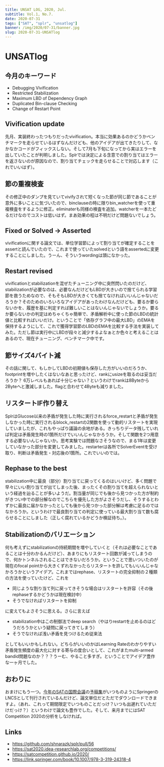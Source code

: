 ```yaml
---
title: UNSAT LOG, 2020, Jul.
subtitle: Vol.1, No.7.
date: 2020-07-31
tags: ["SAT", "splr", "unsatlog"]
banner: /img/2020/07-31/banner.jpg
slug: 2020-07-31-UNSATlog
---
```

# UNSATlog

## 今月のキーワード
* Debugging Vivification
* Restricted Stabilization
* Maximum LBD of Dependency Graph
* Duplicated Bin-clause Checking
* Change of Restart Point

## Vivification update
 先月、実装終わったつもりだったvivification。本当に効果あるのかどうかベンチマークを走らせているはずなんだけども、他のアイデアが出てきたりして、なかなかコードがフィックスしない。そして7月も下旬になってから実はエラーを出していたことが判明しました。Splrでは決定による含意での割り当てはエラーを返さないのが原因なので、割り当てチェックを走らせることで対応します（これでいいはず）。

## 節の重複検査
その修正中のダンプを見ていてvivifyされて短くなった節が同じ節であることが意外に多いことに気づいたので、binclauseの時に限りbin_watcherを使って重複検査をするように修正。eliminaterも同様の検査を追加。watcherを一本たどるだけなのでコストは低いはず。まあ効果の程は不明だけど問題ないでしょう。

## Fixed or Solved -> Asserted
vivificationに関する論文では、単位学習節によって割り当てが確定することをassertと読んでいたので、これまで使っていたsolvedという語をassertedに変更することにしました。うーん、そういうwordingは頭になかった。

## Restart revised
vivificationとstabilizationを混ぜたチューニング中に突然閃いたのだけど、stabilizationが必要なのは、必要なんだけどもLBDが大きいので捨てられる学習節を救うためなので、そもそもLBDが大きくても捨てなければいいんじゃないだろうか？そのためのいろいろなアイデアがあったわけなんだけども、要るか要らないかを、履歴を基に判定すれば難しいことはないんじゃないでしょうか。要るか要らないかの判定はめちゃくちゃ簡単で、矛盾解析中に使った節のLBDの統計値と比較すればいいだけ。ということで「依存グラフ中の最大LBD」のEMAを保持するようにして、これで獲得学習節のLBDのEMAを比較する手法を実装してみた。ただし節は実行中にLBDが段々と減少するよなぁとか色々と考えることはあるので、現在チューニング、ベンチマーク中です。

## 節サイズ4バイト減
その話に関して、もしかしてLBDの初期値も保存した方がいいのだろうか、footprintを増やしたくはないなあと思ったけど、rankにusizeを取るのは妥当だろうか？ 6万レベルもあれば十分じゃない？というわけでrankは8Byteから2Byteへと激減しました。flagと合わせて4Byteも減りました。

## リスタートIF作り替え
SplrはGlucose以来の矛盾が発生した時に実行されるforce_restartと矛盾が発生しなかった時に実行されるblock_restartの2関数を使って動的リスタートを実現していましたが、これもやっぱり議論の余地がある。きっちりデータ残していれば判定は矛盾発生時の1箇所だけでいいんじゃなかろうか。そして関数を2つ用意する必要ないんじゃないか。思考実験では問題なさそうなので、まる1年は変更していなかった部分を変更してみました。restarterは各所でSolverEventを受け取り、判断は矛盾発生・対応後の1箇所。これでいいのでは。

## Rephase to the best
stabilization中に最良（部分）割り当てに戻ってくるのはいいけど、多く問題で早々にいい割り当てが出てしまった後、まったくその割り当てを超えられないという経過を辿ることが多いようだ。割当量が同じでも後から見つかった方が制約がきつい中での部分解なのでこちらを優先した方がよさそうだし、そうするとわずかに最良に届かなかったとしても後から見つかった部分解は考慮に足るのではなかろうか。というわけで最良割り当ての判定に使っている最大割り当て数も腐らせることにしました（正しく腐れているかどうか検証待ち。）。

## Stabilizationのバリエーション
何も考えずにstabilizationの持続期間を増やしていくと（それは必要なことであることは十分わかるんだけど）、あまりにもリスタート回数が減ってしまうので、何かトンネルされることはできないだろうか。ということで思いついたのが現在のfocal pointから大きくずれなかったらリスタートを許してもいいんじゃなかろうかというアイデア。これまではrephase、リスタートの完全抑制の２種類の方法を使っていたけど、これを

* 同じような割り当て列に戻ってきそうな場合はリスタートを許容（その後rephaseするかどうかは現在検討中）
* そうでなければリスタートを抑制

に変えてもよさそうに思える。さらに言えば

* stabilization中はこの制御法でdeep search（やはりrestartを止めるのはどうだろうかという疑問に戻ってきてしまう）
* そうでなければ浅い矛盾を見つけるため従来法

としてもいいかもしれない。どちらがいいのかはLearning Rateのわかりやすい矛盾発生頻度の最大化に対する寄与の度合いとして、これがまたmulti-armed bandid問題なのか？？？うーむ、やること多すぎ。ということでアイデア豊作な一ヶ月でした。

## おわりに

おまけにもう一つ。[今年のSATの国際会議](https://satcompetition.github.io/2020/)の[予稿集](https://link.springer.com/book/10.1007/978-3-319-24318-4)がいつものようにSpringerのLNCSとして刊行されているんだけど、論文単位だとただでダウンロードできますよ。（あれ、これって期間限定でいつものことだっけ？いつも出遅れていただけだっけ？）というわけで論文も豊作でした。そして、来月までにはSAT Competition 2020の分析をしなければ。

## Links

* https://github.com/shnarazk/splr/pull/56
* https://sat2020.idea-researchlab.org/competitions/
* https://satcompetition.github.io/2020/
* https://link.springer.com/book/10.1007/978-3-319-24318-4

